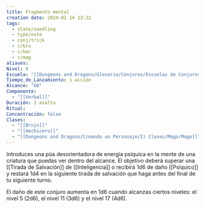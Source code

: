 ```yaml
---
title: Fragmento mental
creation date: 2024-02-14 23:22
tags:
  - state/seedling
  - type/note
  - conj/trick
  - c/bru
  - c/hec
  - c/mag
aliases: 
Nivel: 0
Escuela: "[[Dungeons and Dragons/Glosario/Conjuros/Escuelas de Conjuros/Encantamiento]]"
Tiempo_de_Lanzamiento: 1 acción
Alcance: "60"
Componente:
  - "[[Verbal]]"
Duración: 1 asalto
Ritual: 
Concentración: false
Clases:
  - "[[Brujo]]"
  - "[[Hechicero]]"
  - "[[Dungeons and Dragons/Creando un Personaje/2) Clases/Mago/Mago]]"
---
```

Introduces una púa desorientadora de energía psíquica en la mente de una criatura que puedas ver dentro del alcance. El objetivo deberá superar una [[Tirada de Salvación]] de [[Inteligencia]] o recibirá 1d6 de daño [[Psíquico]] y restará 1d4 en la siguiente tirada de salvación que haga antes del final de tu siguiente turno.

El daño de este conjuro aumenta en 1d6 cuando alcanzas ciertos niveles: el nivel 5 (2d6), el nivel 11 (3d6) y el nivel 17 (4d6).